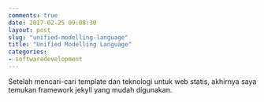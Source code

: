 ```yaml
---
comments: true
date: 2017-02-25 09:08:30
layout: post
slug: "unified-modelling-language"
title: "Unified Modelling Language"
categories:
- softwaredevelopment
---
```


Setelah mencari-cari template dan teknologi untuk web statis, akhirnya saya temukan framework jekyll yang mudah digunakan.

<!--more-->